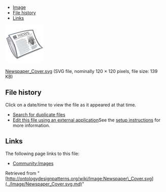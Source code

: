 * [Image](../Image/Newspaper_Cover.svg.md#file)
* [File history](../Image/Newspaper_Cover.svg.md#filehistory)
* [Links](../Image/Newspaper_Cover.svg.md#filelinks)

[![Image:Newspaper Cover.svg](../images/thumb/1/11/Newspaper_Cover.svg/120px-Newspaper_Cover.svg.png)](../images/1/11/Newspaper_Cover.svg)  

[Newspaper\_Cover.svg](../images/1/11/Newspaper_Cover.svg "Newspaper Cover.svg")‎  (SVG file, nominally 120 × 120 pixels, file size: 139 KB)





## File history

Click on a date/time to view the file as it appeared at that time.



  
* [Search for duplicate files](http://ontologydesignpatterns.org/wiki/Special:FileDuplicateSearch/Newspaper_Cover.svg "Special:FileDuplicateSearch/Newspaper Cover.svg")
* [Edit this file using an external application](http://ontologydesignpatterns.org/wiki/index.php?title=Image:Newspaper_Cover.svg&action=edit&externaledit=true&mode=file "Image:Newspaper Cover.svg")See the [setup instructions](http://www.mediawiki.org/wiki/Manual:External_editors "http://www.mediawiki.org/wiki/Manual:External_editors") for more information.

## Links



The following page links to this file:


* [Community:Images](../Community/Images.md "Community:Images")


Retrieved from "[http://ontologydesignpatterns.org/wiki/Image:Newspaper\_Cover.svg](../Image/Newspaper_Cover.svg.md)"